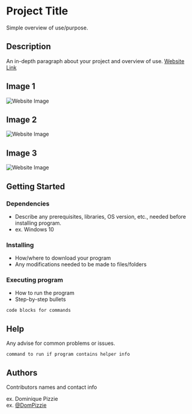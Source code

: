 # Project Title

Simple overview of use/purpose.

## Description

An in-depth paragraph about your project and overview of use.
[Website Link](URL)



## Image 1
![Website Image](dic/pic1.jpg?raw=true "Title")
<br>
## Image 2
![Website Image](pic2.jpg?raw=true "Title")
<br>
## Image 3
![Website Image](pic3.jpg?raw=true "Title")




## Getting Started

### Dependencies

* Describe any prerequisites, libraries, OS version, etc., needed before installing program.
* ex. Windows 10

### Installing

* How/where to download your program
* Any modifications needed to be made to files/folders

### Executing program

* How to run the program
* Step-by-step bullets
```
code blocks for commands
```

## Help

Any advise for common problems or issues.
```
command to run if program contains helper info
```

## Authors

Contributors names and contact info

ex. Dominique Pizzie  
ex. [@DomPizzie](https://twitter.com/dompizzie)



